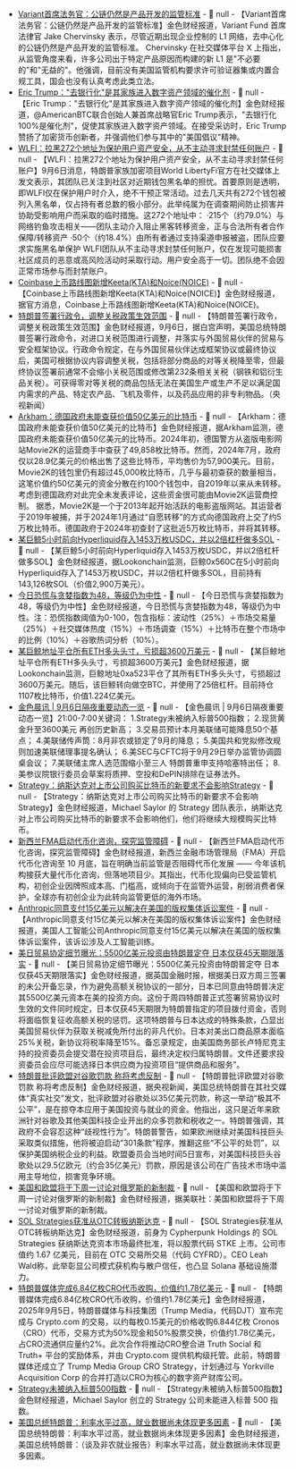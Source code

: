 - [Variant首席法务官：公链仍然是产品开发的监管标准](https://cryptoslate.com/legal-expert-affirms-public-blockchains-remain-regulatory-standard-despite-corporate-l1-launches/) - 📰 null - 【Variant首席法务官：公链仍然是产品开发的监管标准】金色财经报道，Variant Fund 首席法律官 Jake Chervinsky 表示，尽管近期出现企业控制的 L1 网络，去中心化的公链仍然是产品开发的监管标准。 
Chervinsky 在社交媒体平台 X 上指出，从监管角度来看，许多公司出于特定产品原因而构建的新 L1 是"不必要的"和"无益的"。他强调，目前没有美国监管机构要求许可验证器集或内置合规工具，国会也没有认真考虑此类立法。
- [Eric Trump："去银行化"是其家族进入数字资产领域的催化剂](https://x.com/CoinDesk/status/1964131591858401628) - 📰 null - 【Eric Trump："去银行化"是其家族进入数字资产领域的催化剂】金色财经报道，@AmericanBTC联合创始人兼首席战略官Eric Trump表示，"去银行化100%是催化剂"，促使其家族进入数字资产领域。在接受采访时，Eric Trump赞扬了加密货币创新者，并强调他们参与其中的"美国倡议"精神。
- [WLFI：拉黑272个地址为保护用户资产安全，从不主动寻求封禁任何账户](https://x.com/worldlibertyfi/status/1964081164408250558) - 📰 null - 【WLFI：拉黑272个地址为保护用户资产安全，从不主动寻求封禁任何账户】9月6日消息，特朗普家族加密项目World LibertyFi官方在社交媒体上发文表示，其团队已关注到社区对近期钱包黑名单的担忧。首要原则是透明，即WLFI仅在保护用户时介入，绝不干预正常活动。过去几天共有272个钱包被列入黑名单，仅占持有者总数的极小部分。此举纯属为在调查期间防止损害并协助受影响用户而采取的临时措施。这272个地址中： 
·215个（约79.0%）与网络钓鱼攻击相关——团队主动介入阻止黑客转移资金，正与合法所有者合作保障/转移资产 
·50个（约18.4%）由所有者通过支持渠道申报被盗，团队应要求实施黑名单保护 
WLFI团队从不主动寻求封禁任何账户，仅在发现可能损害社区成员的恶意或高风险活动时采取行动。用户安全高于一切。团队绝不会因正常市场参与而封禁账户。
- [Coinbase上币路线图新增Keeta(KTA)和Noice(NOICE)](https://x.com/CoinbaseAssets/status/1964125377439109557) - 📰 null - 【Coinbase上币路线图新增Keeta(KTA)和Noice(NOICE)】金色财经报道，据官方消息，Coinbase上币路线图新增Keeta(KTA)和Noice(NOICE)。
- [特朗普签署行政令，调整关税政策生效范围]() - 📰 null - 【特朗普签署行政令，调整关税政策生效范围】金色财经报道，9月6日，据白宫声明，美国总统特朗普签署行政命令，对进口关税范围进行调整，并落实与外国贸易伙伴的贸易与安全框架协议。行政命令规定，在与外国贸易伙伴达成框架协议或最终协议后，美国可根据协议内容调整关税，包括将部分商品的对等关税降至零，但最终协议签署前通常不会缩小关税范围或修改第232条相关关税（钢铁和铝衍生品关税）。可获得零对等关税的商品包括无法在美国生产或生产不足以满足国内需求的产品、特定农产品、飞机及零件，以及药品应用的非专利物品。（央视新闻）
- [Arkham：德国政府未能查获价值50亿美元的比特币](https://x.com/arkham/status/1964055977432666440) - 📰 null - 【Arkham：德国政府未能查获价值50亿美元的比特币】金色财经报道，据Arkham监测，德国政府未能查获价值50亿美元的比特币。2024年初，德国警方从盗版电影网站Movie2K的运营商手中查获了49,858枚比特币。然而，2024年7月，政府仅以28.9亿美元的价格出售了这些比特币，平均售价为57,900美元。目前，Movie2K的钱包里仍有超过45,000枚比特币，几乎与最初查获的数量相当，这笔价值约50亿美元的资金分散在约100个钱包中，自2019年以来从未转移。考虑到德国政府对此完全未发表评论，这些资金很可能由Movie2K运营商控制。 
据悉，Movie2K是一个于2013年起开始活跃的电影盗版网站。其运营者于2019年被捕，并于2024年1月通过“自愿转移”的方式向德国政府上交了约5万枚比特币。德国政府于2024年初查封了这批近5万枚比特币，并将其转移。
- [某巨鲸5小时前向Hyperliquid存入1453万枚USDC，并以2倍杠杆做多SOL](https://x.com/lookonchain/status/1964118087361581417) - 📰 null - 【某巨鲸5小时前向Hyperliquid存入1453万枚USDC，并以2倍杠杆做多SOL】金色财经报道，据Lookonchain监测，巨鲸0x560C在5小时前向Hyperliquid存入了1453万枚USDC，并以2倍杠杆做多SOL，目前持有143,126枚SOL（价值2,900万美元）。
- [今日恐慌与贪婪指数为48，等级仍为中性](https://alternative.me/crypto/fear-and-greed-index/#google_vignette) - 📰 null - 【今日恐慌与贪婪指数为48，等级仍为中性】金色财经报道，今日恐慌与贪婪指数为48，等级仍为中性。注：恐慌指数阈值为0-100，包含指标：波动性（25%）＋市场交易量（25%）＋社交媒体热度（15%）＋市场调查（15%）＋比特币在整个市场中的比例（10%）＋谷歌热词分析（10%）。
- [某巨鲸地址平仓所有ETH多头头寸，亏损超3600万美元](https://x.com/lookonchain/status/1964115024688857167) - 📰 null - 【某巨鲸地址平仓所有ETH多头头寸，亏损超3600万美元】金色财经报道，据Lookonchain监测，巨鲸地址0xa523平仓了其所有ETH多头头寸，亏损超过3600万美元。随后，该巨鲸转向做空BTC，并使用了25倍杠杆。目前持仓1107枚比特币，价值1.224亿美元。
- [金色晨讯 | 9月6日隔夜重要动态一览]() - 📰 null - 【金色晨讯 | 9月6日隔夜重要动态一览】21:00-7:00关键词： 
1.Strategy未被纳入标普500指数； 
2.现货黄金升至3600美元 再创历史新高； 
3.交易员预计本月美联储可能降息50个基点； 
4.美联储传声筒：8月非农或锁定了9月的降息； 
5.美国共和党拟修改规则加速美联储理事提名确认； 
6.美SEC与CFTC将于9月29日举办监管协调圆桌会议； 
7.美联储主席人选范围缩小至三人 特朗普重申支持哈塞特出任； 
8.美参议院银行委员会草案将质押、空投和DePIN排除在证券法外。
- [Strategy：纳斯达克对上市公司购买比特币的新要求不会影响Strategy](https://x.com/BitcoinMagazine/status/1964042122773897449) - 📰 null - 【Strategy：纳斯达克对上市公司购买比特币的新要求不会影响Strategy】金色财经报道，Michael Saylor 的 Strategy 团队表示，纳斯达克对上市公司购买比特币的新要求不会影响他们，他们将继续大规模购买比特币。
- [新西兰FMA启动代币化咨询，探究监管障碍](https://www.ledgerinsights.com/new-zealand-regulator-consults-on-tokenization/) - 📰 null - 【新西兰FMA启动代币化咨询，探究监管障碍】金色财经报道，新西兰金融市场管理局（FMA）开启代币化咨询至 10 月底，旨在明确当前监管是否阻碍代币化发展 —— 今年该机构接获大量代币化咨询，但落地项目少。其指出，代币化现偏向已受监管机构，初创企业因牌照成本高、门槛高，或倾向于在监管外运营，削弱消费者保护，全球亦有初创企业为此转向监管更低的海外市场。
- [Anthropic同意支付15亿美元以解决在美国的版权集体诉讼案件](https://www.cls.cn/detail/2137419) - 📰 null - 【Anthropic同意支付15亿美元以解决在美国的版权集体诉讼案件】金色财经报道，美国人工智能公司Anthropic同意支付15亿美元以解决在美国的版权集体诉讼案件，该诉讼涉及人工智能训练。
- [美日贸易协定细节曝光：5500亿美元投资由特朗普定夺 日本仅获45天期限落实](https://flash.jin10.com/detail/20250906031857490800) - 📰 null - 【美日贸易协定细节曝光：5500亿美元投资由特朗普定夺 日本仅获45天期限落实】金色财经报道，据英国金融时报，根据美日双方周三签署的未公开备忘录，作为避免高额关税协议的一部分，日本已同意由特朗普决定其5500亿美元资本在美的投资方向。这份于周四特朗普正式签署贸易协议时生效的文件同时规定，日本仅获45天期限为特朗普指定的项目拨付资金，否则将面临恢复征收高额关税的惩罚。这项特朗普与日本达成的特殊条款，凸显出美国贸易伙伴为获取关税减免所付出的非凡代价。日本对美出口商品原本面临25%关税，新协议将税率降至15%。备忘录规定，由美国商务部长卢特尼克主持的投资委员会提交潜在投资项目后，最终决定权归属特朗普。文件还要求投资委员会应尽可能选择日本供应商为投资项目“提供商品和服务”。
- [特朗普批评欧盟对谷歌罚款 称将考虑反制](https://www.cls.cn/detail/2137422) - 📰 null - 【特朗普批评欧盟对谷歌罚款 称将考虑反制】金色财经报道，据央视新闻，美国总统特朗普在其社交媒体“真实社交”发文，批评欧盟对谷歌处以35亿美元罚款，称这一举动“极其不公平”，是在掠夺本应用于美国投资与就业的资金。他指出，这只是近年来欧洲针对谷歌及其他美国科技企业开出的众多罚款和税收之一。特朗普强调，其政府不会容忍这种“歧视性行为”。特朗普警告，如果欧洲继续对美国科技巨头采取类似措施，他将被迫启动“301条款”程序，推翻这些“不公平的处罚”，以保护美国纳税企业的利益。欧盟委员会当地时间5日宣布，对美国科技巨头谷歌处以29.5亿欧元（约合35亿美元）罚款，原因是该公司在广告技术市场中滥用主导地位，损害竞争环境。
- [美国和欧盟将于下周一讨论对俄罗斯的新制裁](https://flash.jin10.com/detail/20250906043145903800) - 📰 null - 【美国和欧盟将于下周一讨论对俄罗斯的新制裁】金色财经报道，据美联社：美国和欧盟将于下周一讨论对俄罗斯的新制裁。
- [SOL Strategies获准从OTC转板纳斯达克](https://www.theblock.co/post/368702/sol-strategies-to-uplist-from-otc-to-the-nasdaq-exchange) - 📰 null - 【SOL Strategies获准从OTC转板纳斯达克】金色财经报道，前身为 Cypherpunk Holdings 的 SOL Strategies 获纳斯达克资本市场最终批准，将以股票代码 STKE 上市。公司市值约 1.67 亿美元，目前在 OTC 交易所交易（代码 CYFRD）。CEO Leah Wald称，此举彰显公司模式获机构与散户信任，也凸显 Solana 基础设施潜力。
- [特朗普媒体完成6.84亿枚CRO代币收购，价值约1.78亿美元](https://www.theblock.co/post/369646/trump-media-closes-deal-to-buy-684-million-cro-tokens) - 📰 null - 【特朗普媒体完成6.84亿枚CRO代币收购，价值约1.78亿美元】金色财经报道，2025年9月5日，特朗普媒体与科技集团（Trump Media，代码DJT）宣布完成与 Crypto.com 的交易，以约每枚0.15美元的价格收购6.844亿枚 Cronos（CRO）代币，交易方式为50%现金和50%股票交换，价值约1.78亿美元，占CRO流通供应量约2%。此次合作将推动CRO整合进 Truth Social 和 Truth+ 平台的奖励体系，并由 Crypto.com 提供机构级托管。此前，特朗普媒体还成立了 Trump Media Group CRO Strategy，计划通过与 Yorkville Acquisition Corp 的合并打造以CRO为核心的数字资产财库公司。
- [Strategy未被纳入标普500指数](https://x.com/CoinDesk/status/1964077722650480777) - 📰 null - 【Strategy未被纳入标普500指数】金色财经报道，Michael Saylor 创立的 Strategy 公司未能进入标普 500 指数。
- [美国总统特朗普：利率水平过高，就业数据尚未体现更多因素](https://flash.jin10.com/detail/20250906051923389800) - 📰 null - 【美国总统特朗普：利率水平过高，就业数据尚未体现更多因素】金色财经报道，美国总统特朗普：（谈及非农就业报告）利率水平过高，就业数据尚未体现更多因素。
